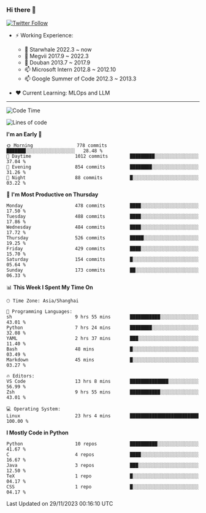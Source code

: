 ### Hi there 👋

[![Twitter Follow](https://img.shields.io/twitter/follow/tianweidut?style=social)](https://twitter.com/tianweidut)

- ⚡ Working Experience:
  - 🔭 Starwhale 2022.3 ~ now
  - 🌱 Megvii 2017.9 ~ 2022.3
  - 🌱 Douban 2013.7 ~ 2017.9
  - 📫 Microsoft Intern 2012.8 ~ 2012.10
  - 📫 Google Summer of Code 2012.3 ~ 2013.3

- ❤️ Current Learning: MLOps and LLM

---
<!--START_SECTION:waka-->
![Code Time](http://img.shields.io/badge/Code%20Time-4%2C724%20hrs%2028%20mins-blue)

![Lines of code](https://img.shields.io/badge/From%20Hello%20World%20I%27ve%20Written-1.5%20million%20lines%20of%20code-blue)

**I'm an Early 🐤** 

```text
🌞 Morning                778 commits         ███████░░░░░░░░░░░░░░░░░░   28.48 % 
🌆 Daytime                1012 commits        █████████░░░░░░░░░░░░░░░░   37.04 % 
🌃 Evening                854 commits         ████████░░░░░░░░░░░░░░░░░   31.26 % 
🌙 Night                  88 commits          █░░░░░░░░░░░░░░░░░░░░░░░░   03.22 % 
```
📅 **I'm Most Productive on Thursday** 

```text
Monday                   478 commits         ████░░░░░░░░░░░░░░░░░░░░░   17.50 % 
Tuesday                  488 commits         ████░░░░░░░░░░░░░░░░░░░░░   17.86 % 
Wednesday                484 commits         ████░░░░░░░░░░░░░░░░░░░░░   17.72 % 
Thursday                 526 commits         █████░░░░░░░░░░░░░░░░░░░░   19.25 % 
Friday                   429 commits         ████░░░░░░░░░░░░░░░░░░░░░   15.70 % 
Saturday                 154 commits         █░░░░░░░░░░░░░░░░░░░░░░░░   05.64 % 
Sunday                   173 commits         ██░░░░░░░░░░░░░░░░░░░░░░░   06.33 % 
```


📊 **This Week I Spent My Time On** 

```text
🕑︎ Time Zone: Asia/Shanghai

💬 Programming Languages: 
sh                       9 hrs 55 mins       ███████████░░░░░░░░░░░░░░   43.01 % 
Python                   7 hrs 24 mins       ████████░░░░░░░░░░░░░░░░░   32.08 % 
YAML                     2 hrs 37 mins       ███░░░░░░░░░░░░░░░░░░░░░░   11.40 % 
Bash                     48 mins             █░░░░░░░░░░░░░░░░░░░░░░░░   03.49 % 
Markdown                 45 mins             █░░░░░░░░░░░░░░░░░░░░░░░░   03.27 % 

🔥 Editors: 
VS Code                  13 hrs 8 mins       ██████████████░░░░░░░░░░░   56.99 % 
Zsh                      9 hrs 55 mins       ███████████░░░░░░░░░░░░░░   43.01 % 

💻 Operating System: 
Linux                    23 hrs 4 mins       █████████████████████████   100.00 % 
```

**I Mostly Code in Python** 

```text
Python                   10 repos            ██████████░░░░░░░░░░░░░░░   41.67 % 
C                        4 repos             ████░░░░░░░░░░░░░░░░░░░░░   16.67 % 
Java                     3 repos             ███░░░░░░░░░░░░░░░░░░░░░░   12.50 % 
TeX                      1 repo              █░░░░░░░░░░░░░░░░░░░░░░░░   04.17 % 
CSS                      1 repo              █░░░░░░░░░░░░░░░░░░░░░░░░   04.17 % 
```




 Last Updated on 29/11/2023 00:16:10 UTC
<!--END_SECTION:waka-->
